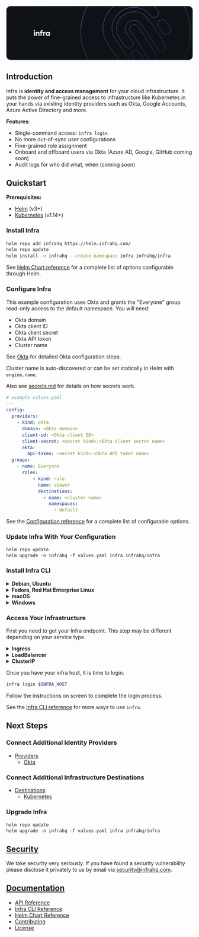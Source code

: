 <p align="center">
  <img src="./docs/images/InfraGithub.png" width="806px" />
</p>

## Introduction

Infra is **identity and access management** for your cloud infrastructure. It puts the power of fine-grained access to infrastructure like Kubernetes in your hands via existing identity providers such as Okta, Google Accounts, Azure Active Directory and more.

**Features**:
* Single-command access: `infra login`
* No more out-of-sync user configurations
* Fine-grained role assignment
* Onboard and offboard users via Okta (Azure AD, Google, GitHub coming soon)
* Audit logs for who did what, when (coming soon)

## Quickstart

**Prerequisites:**
* [Helm](https://helm.sh/) (v3+)
* [Kubernetes](https://kubernetes.io/) (v1.14+)

### Install Infra

```bash
helm repo add infrahq https://helm.infrahq.com/
helm repo update
helm install -n infrahq --create-namespace infra infrahq/infra
```

See [Helm Chart reference](./helm.md) for a complete list of options configurable through Helm.

### Configure Infra

This example configuration uses Okta and grants the "Everyone" group read-only access to the default namespace. You will need:

* Okta domain
* Okta client ID
* Okta client secret
* Okta API token
* Cluster name

See [Okta](./docs/providers/okta.md) for detailed Okta configuration steps.

Cluster name is auto-discovered or can be set statically in Helm with `engine.name`.

Also see [secrets.md](./docs/secrets.md) for details on how secrets work.

```yaml
# example values.yaml
---
config:
  providers:
    - kind: okta
      domain: <Okta domain>
      client-id: <Okta client ID>
      client-secret: <secret kind>:<Okta client secret name>
      okta:
        api-token: <secret kind>:<Okta API token name>
  groups:
    - name: Everyone
      roles:
          - kind: role
            name: viewer
            destinations:
              - name: <cluster name>
                namespaces:
                  - default
```

See the [Configuration reference](./docs/configuration.md) for a complete list of configurable options.

### Update Infra With Your Configuration

```
helm repo update
helm upgrade -n infrahq -f values.yaml infra infrahq/infra
```

### Install Infra CLI

<details>
  <summary><strong>Debian, Ubuntu</strong></summary>

  ```bash
  sudo echo 'deb [trusted=yes] https://apt.fury.io/infrahq/ /' >/etc/apt/sources.list.d/infrahq.list
  sudo apt update
  sudo apt install infra
  ```
</details>

<details>
  <summary><strong>Fedora, Red Hat Enterprise Linux</strong></summary>

  ```bash
  sudo dnf config-manager --add-repo https://yum.fury.io/infrahq/
  sudo dnf install infra
  ```
</details>

<details>
  <summary><strong>macOS</strong></summary>

  ```bash
  brew install infrahq/tap/infra
  ```
</details>

<details>
  <summary><strong>Windows</strong></summary>

  ```powershell
  scoop bucket add infrahq https://github.com/infrahq/scoop.git
  scoop install infra
  ```
</details>

### Access Your Infrastructure

First you need to get your Infra endpoint. This step may be different depending on your service type.

<details>
  <summary><strong>Ingress</strong></summary>

  ```
  INFRA_HOST=$(kubectl -n infrahq get ingress -l infrahq.com/component=infra -o jsonpath="{.items[].status.loadBalancer.ingress[*]['ip', 'hostname']}")
  ```
</details>

<details>
  <summary><strong>LoadBalancer</strong></summary>

  Note: It may take a few minutes for the LoadBalancer endpoint to be assigned. You can watch the status of the service with:

  ```
  kubectl -n infrahq get services -l infrahq.com/component=infra -w
  ```

  ```
  INFRA_HOST=$(kubectl -n infrahq get services -l infrahq.com/component=infra -o jsonpath="{.items[].status.loadBalancer.ingress[*]['ip', 'hostname']}")
  ```
</details>

<details>
  <summary><strong>ClusterIP</strong></summary>

  ```
  CONTAINER_PORT=$(kubectl -n infrahq get services -l infrahq.com/component=infra -o jsonpath="{.items[].spec.ports[0].port}")
  kubectl -n infrahq port-forward services infra 8080:$CONTAINER_PORT &
  INFRA_HOST='localhost:8080'
  ```
</details>

Once you have your infra host, it is time to login.

```bash
infra login $INFRA_HOST
```

Follow the instructions on screen to complete the login process.

See the [Infra CLI reference](./docs/cli.md) for more ways to use `infra`.

## Next Steps

### Connect Additional Identity Providers

* [Providers](./docs/providers)
  * [Okta](./docs/providers/okta.md)

### Connect Additional Infrastructure Destinations

* [Destinations](./docs/destinations)
  * [Kubernetes](./docs/destinations/kubernetes.md)

### Upgrade Infra

```
helm repo update
helm upgrade -n infrahq -f values.yaml infra infrahq/infra
```

## [Security](./docs/security.md)

We take security very seriously. If you have found a security vulnerability please disclose it privately to us by email via [security@infrahq.com](mailto:security@infrahq.com).

## [Documentation](./docs)

* [API Reference](./docs/api.md)
* [Infra CLI Reference](./docs/cli.md)
* [Helm Chart Reference](./docs/helm.md)
* [Contributing](./docs/contributing.md)
* [License](./LICENSE)
